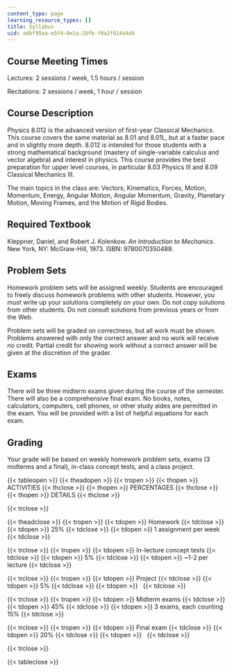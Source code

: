 ```yaml
---
content_type: page
learning_resource_types: []
title: Syllabus
uid: adbf99aa-e5f4-0e1a-28fb-f0a2f614d4d4
---
```


Course Meeting Times
--------------------

Lectures: 2 sessions / week, 1.5 hours / session

Recitations: 2 sessions / week, 1 hour / session

Course Description
------------------

Physics 8.012 is the advanced version of first-year Classical Mechanics. This course covers the same material as 8.01 and 8.01L, but at a faster pace and in slightly more depth. 8.012 is intended for those students with a strong mathematical background (mastery of single-variable calculus and vector algebra) and interest in physics. This course provides the best preparation for upper level courses, in particular 8.03 Physics III and 8.09 Classical Mechanics III.

The main topics in the class are: Vectors, Kinematics, Forces, Motion, Momentum, Energy, Angular Motion, Angular Momentum, Gravity, Planetary Motion, Moving Frames, and the Motion of Rigid Bodies.

Required Textbook
-----------------

Kleppner, Daniel, and Robert J. Kolenkow. _An Introduction to Mechanics_. New York, NY: McGraw-Hill, 1973. ISBN: 9780070350489.

Problem Sets
------------

Homework problem sets will be assigned weekly. Students are encouraged to freely discuss homework problems with other students. However, you must write up your solutions completely on your own. Do not copy solutions from other students. Do not consult solutions from previous years or from the Web.

Problem sets will be graded on correctness, but all work must be shown. Problems answered with only the correct answer and no work will receive no credit. Partial credit for showing work without a correct answer will be given at the discretion of the grader.

Exams
-----

There will be three midterm exams given during the course of the semester. There will also be a comprehensive final exam. No books, notes, calculators, computers, cell phones, or other study aides are permitted in the exam. You will be provided with a list of helpful equations for each exam.

Grading
-------

Your grade will be based on weekly homework problem sets, exams (3 midterms and a final), in-class concept tests, and a class project.

{{< tableopen >}}
{{< theadopen >}}
{{< tropen >}}
{{< thopen >}}
ACTIVITIES
{{< thclose >}}
{{< thopen >}}
PERCENTAGES
{{< thclose >}}
{{< thopen >}}
DETAILS
{{< thclose >}}

{{< trclose >}}

{{< theadclose >}}
{{< tropen >}}
{{< tdopen >}}
Homework
{{< tdclose >}}
{{< tdopen >}}
25%
{{< tdclose >}}
{{< tdopen >}}
1 assignment per week
{{< tdclose >}}

{{< trclose >}}
{{< tropen >}}
{{< tdopen >}}
In-lecture concept tests
{{< tdclose >}}
{{< tdopen >}}
5%
{{< tdclose >}}
{{< tdopen >}}
~1-2 per lecture
{{< tdclose >}}

{{< trclose >}}
{{< tropen >}}
{{< tdopen >}}
Project
{{< tdclose >}}
{{< tdopen >}}
5%
{{< tdclose >}}
{{< tdopen >}}
 
{{< tdclose >}}

{{< trclose >}}
{{< tropen >}}
{{< tdopen >}}
Midterm exams
{{< tdclose >}}
{{< tdopen >}}
45%
{{< tdclose >}}
{{< tdopen >}}
3 exams, each counting 15%
{{< tdclose >}}

{{< trclose >}}
{{< tropen >}}
{{< tdopen >}}
Final exam
{{< tdclose >}}
{{< tdopen >}}
20%
{{< tdclose >}}
{{< tdopen >}}
 
{{< tdclose >}}

{{< trclose >}}

{{< tableclose >}}